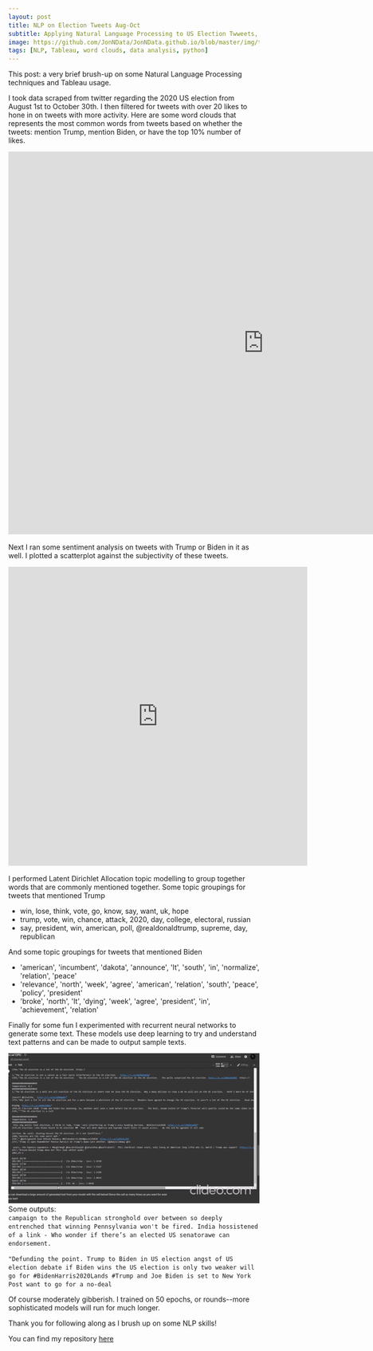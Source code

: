 ```yaml
---
layout: post
title: NLP on Election Tweets Aug-Oct
subtitle: Applying Natural Language Processing to US Election Twweets, visualizing with Tableau
image: https://github.com/JonNData/JonNData.github.io/blob/master/img/twitter.jpg?raw=true
tags: [NLP, Tableau, word clouds, data analysis, python]
---
```


This post: a very brief brush-up on some Natural Language Processing techniques and Tableau usage.

I took data scraped from twitter regarding the 2020 US election from August 1st to October 30th. I then filtered for tweets with over 20 likes to hone in on tweets with more activity. Here are some word clouds that represents the most common words from tweets based on whether the tweets: mention Trump, mention Biden, or have the top 10% number of likes.
<iframe src="https://public.tableau.com/views/USElection2020Aug-OctWordCloudsall/Dashboard1?:showVizHome=no&:embed=true" width="1024" height="768" frameborder="0"></iframe>

Next I ran some sentiment analysis on tweets with Trump or Biden in it as well. I plotted a scatterplot against the subjectivity of these tweets.
<iframe src="https://public.tableau.com/views/USElection2020Aug-OctWordClouds/Dashboard2?:showVizHome=no&:embed=true" width="600" height="600" frameborder="0"></iframe>

I performed Latent Dirichlet Allocation topic modelling to group together words that are commonly mentioned together.
Some topic groupings for tweets that mentioned Trump

  * win, lose, think, vote, go, know, say, want, uk, hope
  * trump, vote, win, chance, attack, 2020, day, college, electoral, russian
  * say, president, win, american, poll, @realdonaldtrump, supreme, day, republican

And some topic groupings for tweets that mentioned Biden
  * 'american', 'incumbent', 'dakota', 'announce', 'lt', 'south', 'in', 'normalize', 'relation', 'peace'
  * 'relevance', 'north', 'week', 'agree', 'american', 'relation', 'south', 'peace', 'policy', 'president'
  * 'broke', 'north', 'lt', 'dying', 'week', 'agree', 'president', 'in', 'achievement', 'relation'
  
Finally for some fun I experimented with recurrent neural networks to generate some text. These models use deep learning to try and understand text patterns and can be made to output sample texts.

![textgenrnn](https://github.com/JonNData/JonNData.github.io/blob/master/img/textgengif.gif?raw=true)  
Some outputs:  
`campaign to the Republican stronghold over between so deeply entrenched that winning Pennsylvania won't be fired. India hossistened of a link - Who wonder if there’s an elected US senatorawe can endorsement.`  


`"Defunding the point. Trump to Biden in US election angst of US election debate if Biden wins the US election is only two weaker will go for #BidenHarris2020Lands #Trump and Joe Biden is set to New York Post want to go for a no-deal `

Of course moderately gibberish. I trained on 50 epochs, or rounds--more sophisticated models will run for much longer.

Thank you for following along as I brush up on some NLP skills!

You can find my repository [here](https://github.com/JonNData/US-election-2020-tweets)
